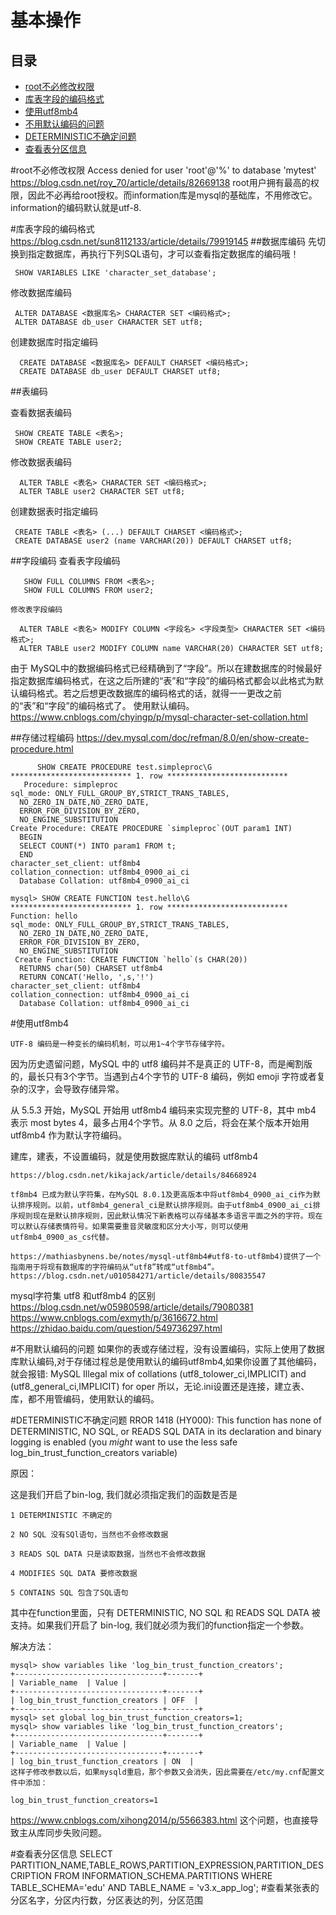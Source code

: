 # 基本操作                                                                   
## 目录                                                                
- [root不必修改权限](#root不必修改权限)                                                        
- [库表字段的编码格式](#库表字段的编码格式) 
- [使用utf8mb4](#使用utf8mb4) 
- [不用默认编码的问题](#不用默认编码的问题)   
- [DETERMINISTIC不确定问题](#DETERMINISTIC不确定问题)  
- [查看表分区信息](#查看表分区信息)  



#root不必修改权限
  Access denied for user 'root'@'%' to database 'mytest'
   https://blog.csdn.net/roy_70/article/details/82669138
  root用户拥有最高的权限，因此不必再给root授权。而information库是mysql的基础库，不用修改它。
  information的编码默认就是utf-8.


#库表字段的编码格式
  https://blog.csdn.net/sun8112133/article/details/79919145
##数据库编码
  先切换到指定数据库，再执行下列SQL语句，才可以查看指定数据库的编码哦！

     SHOW VARIABLES LIKE 'character_set_database';

  修改数据库编码

     ALTER DATABASE <数据库名> CHARACTER SET <编码格式>;
     ALTER DATABASE db_user CHARACTER SET utf8;


   创建数据库时指定编码

      CREATE DATABASE <数据库名> DEFAULT CHARSET <编码格式>;
      CREATE DATABASE db_user DEFAULT CHARSET utf8;

##表编码

   查看数据表编码
 
     SHOW CREATE TABLE <表名>;
     SHOW CREATE TABLE user2;


   修改数据表编码

      ALTER TABLE <表名> CHARACTER SET <编码格式>;
      ALTER TABLE user2 CHARACTER SET utf8;
  创建数据表时指定编码

     CREATE TABLE <表名> (...) DEFAULT CHARSET <编码格式>;
     CREATE DATABASE user2 (name VARCHAR(20)) DEFAULT CHARSET utf8;

##字段编码
   查看表字段编码

       SHOW FULL COLUMNS FROM <表名>;
       SHOW FULL COLUMNS FROM user2;

    修改表字段编码

      ALTER TABLE <表名> MODIFY COLUMN <字段名> <字段类型> CHARACTER SET <编码格式>;
      ALTER TABLE user2 MODIFY COLUMN name VARCHAR(20) CHARACTER SET utf8;
 
   由于 MySQL中的数据编码格式已经精确到了“字段”。所以在建数据库的时候最好指定数据库编码格式，在这之后所建的“表”和“字段”的编码格式都会以此格式为默认编码格式。若之后想更改数据库的编码格式的话，就得一一更改之前的“表”和“字段”的编码格式了。
   使用默认编码。
   https://www.cnblogs.com/chyingp/p/mysql-character-set-collation.html

##存储过程编码
      https://dev.mysql.com/doc/refman/8.0/en/show-create-procedure.html

          SHOW CREATE PROCEDURE test.simpleproc\G
    *************************** 1. row ***************************
       Procedure: simpleproc
    sql_mode: ONLY_FULL_GROUP_BY,STRICT_TRANS_TABLES,
      NO_ZERO_IN_DATE,NO_ZERO_DATE,
      ERROR_FOR_DIVISION_BY_ZERO,
      NO_ENGINE_SUBSTITUTION
    Create Procedure: CREATE PROCEDURE `simpleproc`(OUT param1 INT)
      BEGIN
      SELECT COUNT(*) INTO param1 FROM t;
      END
    character_set_client: utf8mb4
    collation_connection: utf8mb4_0900_ai_ci
      Database Collation: utf8mb4_0900_ai_ci
    
    mysql> SHOW CREATE FUNCTION test.hello\G
    *************************** 1. row ***************************
    Function: hello
    sql_mode: ONLY_FULL_GROUP_BY,STRICT_TRANS_TABLES,
      NO_ZERO_IN_DATE,NO_ZERO_DATE,
      ERROR_FOR_DIVISION_BY_ZERO,
      NO_ENGINE_SUBSTITUTION
     Create Function: CREATE FUNCTION `hello`(s CHAR(20))
      RETURNS char(50) CHARSET utf8mb4
      RETURN CONCAT('Hello, ',s,'!')
    character_set_client: utf8mb4
    collation_connection: utf8mb4_0900_ai_ci
      Database Collation: utf8mb4_0900_ai_ci
    
    
#使用utf8mb4
   
    UTF-8 编码是一种变长的编码机制，可以用1~4个字节存储字符。

   因为历史遗留问题，MySQL 中的 utf8 编码并不是真正的 UTF-8，而是阉割版的，最长只有3个字节。当遇到占4个字节的 UTF-8 编码，例如 emoji 字符或者复杂的汉字，会导致存储异常。

   从 5.5.3 开始，MySQL 开始用 utf8mb4 编码来实现完整的 UTF-8，其中 mb4 表示 most bytes 4，最多占用4个字节。从 8.0 之后，将会在某个版本开始用 utf8mb4 作为默认字符编码。

   建库，建表，不设置编码，就是使用数据库默认的编码 utf8mb4

    https://blog.csdn.net/kikajack/article/details/84668924
 
    tf8mb4 已成为默认字符集，在MySQL 8.0.1及更高版本中将utf8mb4_0900_ai_ci作为默认排序规则。以前，utf8mb4_general_ci是默认排序规则。由于utf8mb4_0900_ai_ci排序规则现在是默认排序规则，因此默认情况下新表格可以存储基本多语言平面之外的字符。现在可以默认存储表情符号。如果需要重音灵敏度和区分大小写，则可以使用utf8mb4_0900_as_cs代替。
 
    https://mathiasbynens.be/notes/mysql-utf8mb4#utf8-to-utf8mb4)提供了一个指南用于将现有数据库的字符编码从“utf8”转成“utf8mb4”。
    https://blog.csdn.net/u010584271/article/details/80835547


    
   mysql字符集 utf8 和utf8mb4 的区别
   https://blog.csdn.net/w05980598/article/details/79080381
   https://www.cnblogs.com/exmyth/p/3616672.html
   https://zhidao.baidu.com/question/549736297.html


#不用默认编码的问题
      如果你的表或存储过程，没有设置编码，实际上使用了数据库默认编码,对于存储过程总是使用默认的编码utf8mb4,如果你设置了其他编码，就会报错:
   MySQL Illegal mix of collations (utf8_tolower_ci,IMPLICIT) and (utf8_general_ci,IMPLICIT) for oper
       所以，无论.ini设置还是连接，建立表、库，都不用管编码，使用默认的编码。


#DETERMINISTIC不确定问题
   RROR 1418 (HY000): This function has none of DETERMINISTIC, NO SQL, or READS SQL DATA in its declaration and binary logging is enabled (you *might* want to use the less safe log_bin_trust_function_creators variable)
 
   原因：

这是我们开启了bin-log, 我们就必须指定我们的函数是否是

    1 DETERMINISTIC 不确定的
    
    2 NO SQL 没有SQl语句，当然也不会修改数据
    
    3 READS SQL DATA 只是读取数据，当然也不会修改数据
    
    4 MODIFIES SQL DATA 要修改数据
    
    5 CONTAINS SQL 包含了SQL语句

其中在function里面，只有 DETERMINISTIC, NO SQL 和 READS SQL DATA 被支持。如果我们开启了 bin-log, 我们就必须为我们的function指定一个参数。

解决方法：

    mysql> show variables like 'log_bin_trust_function_creators';
    +---------------------------------+-------+
    | Variable_name  | Value |
    +---------------------------------+-------+
    | log_bin_trust_function_creators | OFF  |
    +---------------------------------+-------+
    mysql> set global log_bin_trust_function_creators=1;
    mysql> show variables like 'log_bin_trust_function_creators';
    +---------------------------------+-------+
    | Variable_name  | Value |
    +---------------------------------+-------+
    | log_bin_trust_function_creators | ON  |
    这样子修改参数以后，如果mysqld重启，那个参数又会消失，因此需要在/etc/my.cnf配置文件中添加：
    
    log_bin_trust_function_creators=1

   https://www.cnblogs.com/xihong2014/p/5566383.html 
   这个问题，也直接导致主从库同步失败问题。



#查看表分区信息
    SELECT PARTITION_NAME,TABLE_ROWS,PARTITION_EXPRESSION,PARTITION_DESCRIPTION FROM INFORMATION_SCHEMA.PARTITIONS WHERE TABLE_SCHEMA='edu' AND TABLE_NAME = 'v3.x_app_log'; 
    #查看某张表的分区名字，分区内行数，分区表达的列，分区范围
 

